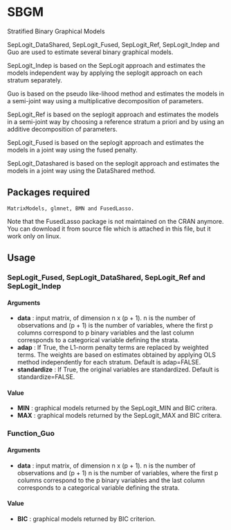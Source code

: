# SBGM
Stratified Binary Graphical Models

SepLogit_DataShared, SepLogit_Fused, SepLogit_Ref, SepLogit_Indep and Guo are used to estimate several binary graphical models.

SepLogit_Indep is based on the SepLogit approach and estimates the models independent way by applying the seplogit approach on each stratum separately.

Guo is based on the pseudo like-lihood method and estimates the models in a semi-joint way using a multiplicative decomposition of parameters.

SepLogit_Ref is based on the seplogit approach and estimates the models in a semi-joint way by choosing a reference stratum a priori and by using an additive decomposition of parameters.

SepLogit_Fused is based on the seplogit approach and estimates the models in a joint way using the fused penalty.

SepLogit_Datashared is based on the seplogit approach and estimates the models in a joint way using the DataShared method.

## Packages required 


```
MatrixModels, glmnet, BMN and FusedLasso.
```
Note that the FusedLasso package is not maintained on the CRAN anymore. You can download it from source file which is attached in this file, but it work only on linux.



## Usage
### SepLogit_Fused, SepLogit_DataShared, SepLogit_Ref and SepLogit_Indep
#### Arguments
* **data**        : input matrix, of dimension n x (p + 1). n is the number of observations and (p + 1) is the number of variables, where                     the first p columns correspond to p binary variables and the last column corresponds to a categorical variable                           defining the strata.
* **adap**        : If True, the L1-norm penalty terms are replaced by weighted terms. The weights are based on estimates obtained by                         applying OLS method independently for each stratum. Default is adap=FALSE.
* **standardize** : If True, the original variables are standardized. Default is standardize=FALSE.

#### Value
* **MIN**         : graphical models returned by the SepLogit_MIN and BIC critera.
* **MAX**         : graphical models returned by the SepLogit_MAX and BIC critera.

### Function_Guo
#### Arguments
* **data**        : input matrix, of dimension n x (p + 1). n is the number of observations and (p + 1) n is the number of variables,                         where the first p columns correspond to the p binary variables and the last column corresponds to a categorical                           variable defining the strata.

#### Value
* **BIC**         : graphical models returned by BIC criterion.

